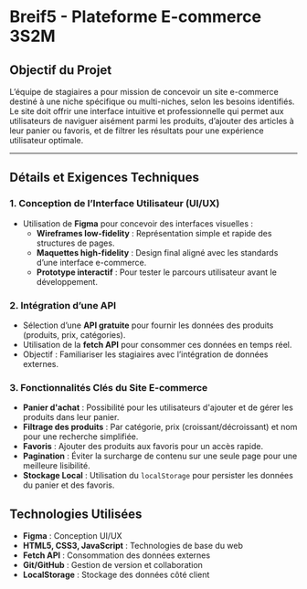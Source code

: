 # Breif5 - Plateforme E-commerce 3S2M

## Objectif du Projet

L’équipe de stagiaires a pour mission de concevoir un site e-commerce destiné à une niche spécifique ou multi-niches, selon les besoins identifiés. Le site doit offrir une interface intuitive et professionnelle qui permet aux utilisateurs de naviguer aisément parmi les produits, d’ajouter des articles à leur panier ou favoris, et de filtrer les résultats pour une expérience utilisateur optimale.

---

## Détails et Exigences Techniques

### 1. Conception de l’Interface Utilisateur (UI/UX)

- Utilisation de **Figma** pour concevoir des interfaces visuelles :
  - **Wireframes low-fidelity** : Représentation simple et rapide des structures de pages.
  - **Maquettes high-fidelity** : Design final aligné avec les standards d’une interface e-commerce.
  - **Prototype interactif** : Pour tester le parcours utilisateur avant le développement.

### 2. Intégration d’une API

- Sélection d’une **API gratuite** pour fournir les données des produits (produits, prix, catégories).
- Utilisation de la **fetch API** pour consommer ces données en temps réel.
- Objectif : Familiariser les stagiaires avec l’intégration de données externes.

### 3. Fonctionnalités Clés du Site E-commerce

- **Panier d'achat** : Possibilité pour les utilisateurs d'ajouter et de gérer les produits dans leur panier.
- **Filtrage des produits** : Par catégorie, prix (croissant/décroissant) et nom pour une recherche simplifiée.
- **Favoris** : Ajouter des produits aux favoris pour un accès rapide.
- **Pagination** : Éviter la surcharge de contenu sur une seule page pour une meilleure lisibilité.
- **Stockage Local** : Utilisation du `localStorage` pour persister les données du panier et des favoris.

## Technologies Utilisées

- **Figma** : Conception UI/UX
- **HTML5, CSS3, JavaScript** : Technologies de base du web
- **Fetch API** : Consommation des données externes
- **Git/GitHub** : Gestion de version et collaboration
- **LocalStorage** : Stockage des données côté client

